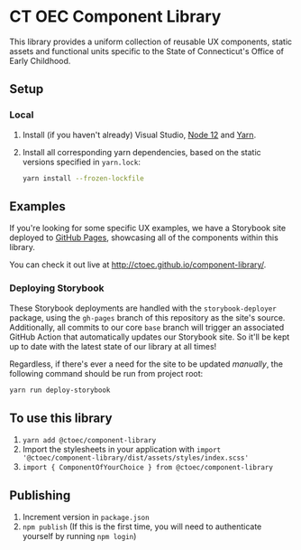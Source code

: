 # CT OEC Component Library

This library provides a uniform collection of reusable UX components, static assets and functional units specific to the State of Connecticut's Office of Early Childhood.

## Setup

### Local

1. Install (if you haven't already) Visual Studio, [Node 12](https://nodejs.org/en/download/) and [Yarn](https://yarnpkg.com/lang/en/docs/install/).

1. Install all corresponding yarn dependencies, based on the static versions specified in `yarn.lock`:
   ```.sh
   yarn install --frozen-lockfile
   ```

## Examples

If you're looking for some specific UX examples, we have a Storybook site deployed to [GitHub Pages](https://pages.github.com/), showcasing all of the components within this library.

You can check it out live at http://ctoec.github.io/component-library/.

### Deploying Storybook

These Storybook deployments are handled with the `storybook-deployer` package, using the `gh-pages` branch of this repository as the site's source. Additionally, all commits to our core `base` branch will trigger an associated GitHub Action that automatically updates our Storybook site. So it'll be kept up to date with the latest state of our library at all times!

Regardless, if there's ever a need for the site to be updated _manually_, the following command should be run from project root:

```.sh
yarn run deploy-storybook
```

## To use this library

1. `yarn add @ctoec/component-library`
1. Import the stylesheets in your application with `import '@ctoec/component-library/dist/assets/styles/index.scss'`
1. `import { ComponentOfYourChoice } from @ctoec/component-library`

## Publishing

1. Increment version in `package.json`
1. `npm publish` (If this is the first time, you will need to authenticate yourself by running `npm login`)
